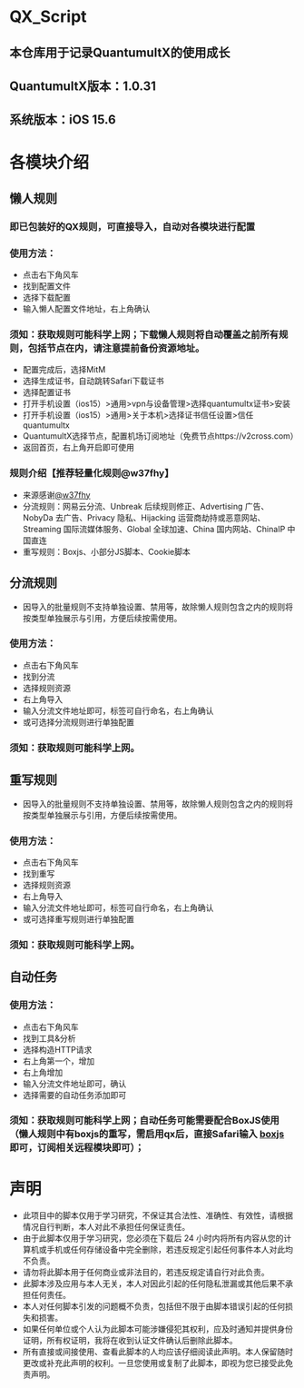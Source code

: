 # QX_Script

## 本仓库用于记录QuantumultX的使用成长
## QuantumultX版本：1.0.31
## 系统版本：iOS 15.6

# 各模块介绍

## 懒人规则

### 即已包装好的QX规则，可直接导入，自动对各模块进行配置
### 使用方法：
- 点击右下角风车
- 找到配置文件
- 选择下载配置
- 输入懒人配置文件地址，右上角确认
### 须知：获取规则可能科学上网；下载懒人规则将自动覆盖之前所有规则，包括节点在内，请注意提前备份资源地址。
- 配置完成后，选择MitM
- 选择生成证书，自动跳转Safari下载证书
- 选择配置证书
- 打开手机设置（ios15）>通用>vpn与设备管理>选择quantumultx证书>安装
- 打开手机设置（ios15）>通用>关于本机>选择证书信任设置>信任quantumultx
- QuantumultX选择节点，配置机场订阅地址（免费节点https://v2cross.com）
- 返回首页，右上角开启即可使用

### 规则介绍【推荐轻量化规则@w37fhy】
- 来源感谢[@w37fhy](https://github.com/w37fhy/QuantumultX)
- 分流规则：网易云分流、Unbreak 后续规则修正、Advertising 广告、NobyDa 去广告、Privacy 隐私、Hijacking 运营商劫持或恶意网站、Streaming 国际流媒体服务、Global 全球加速、China 国内网站、ChinaIP 中国直连
- 重写规则：Boxjs、小部分JS脚本、Cookie脚本


## 分流规则
- 因导入的批量规则不支持单独设置、禁用等，故除懒人规则包含之内的规则将按类型单独展示与引用，方便后续按需使用。
### 使用方法：
- 点击右下角风车
- 找到分流
- 选择规则资源
- 右上角导入
- 输入分流文件地址即可，标签可自行命名，右上角确认
- 或可选择分流规则进行单独配置
### 须知：获取规则可能科学上网。

## 重写规则
- 因导入的批量规则不支持单独设置、禁用等，故除懒人规则包含之内的规则将按类型单独展示与引用，方便后续按需使用。
### 使用方法：
- 点击右下角风车
- 找到重写
- 选择规则资源
- 右上角导入
- 输入分流文件地址即可，标签可自行命名，右上角确认
- 或可选择重写规则进行单独配置
### 须知：获取规则可能科学上网。

## 自动任务
### 使用方法：
- 点击右下角风车
- 找到工具&分析
- 选择构造HTTP请求
- 右上角第一个，增加
- 右上角增加
- 输入分流文件地址即可，确认
- 选择需要的自动任务添加即可
### 须知：获取规则可能科学上网；自动任务可能需要配合BoxJS使用（懒人规则中有boxjs的重写，需启用qx后，直接Safari输入 [boxjs](http://boxjs.com) 即可，订阅相关远程模块即可）；



# 声明
- 此项目中的脚本仅用于学习研究，不保证其合法性、准确性、有效性，请根据情况自行判断，本人对此不承担任何保证责任。
- 由于此脚本仅用于学习研究，您必须在下载后 24 小时内将所有内容从您的计算机或手机或任何存储设备中完全删除，若违反规定引起任何事件本人对此均不负责。
- 请勿将此脚本用于任何商业或非法目的，若违反规定请自行对此负责。
- 此脚本涉及应用与本人无关，本人对因此引起的任何隐私泄漏或其他后果不承担任何责任。
- 本人对任何脚本引发的问题概不负责，包括但不限于由脚本错误引起的任何损失和损害。
- 如果任何单位或个人认为此脚本可能涉嫌侵犯其权利，应及时通知并提供身份证明，所有权证明，我将在收到认证文件确认后删除此脚本。
- 所有直接或间接使用、查看此脚本的人均应该仔细阅读此声明。本人保留随时更改或补充此声明的权利。一旦您使用或复制了此脚本，即视为您已接受此免责声明。